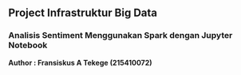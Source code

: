## Project Infrastruktur Big Data
### Analisis Sentiment Menggunakan Spark dengan Jupyter Notebook

<b> Author : </b>
<b>Fransiskus A Tekege (215410072)</b>
